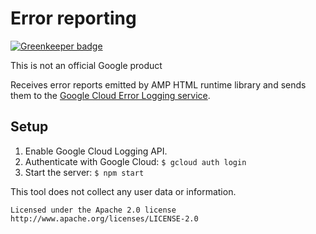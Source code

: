 # Error reporting

[![Greenkeeper badge](https://badges.greenkeeper.io/ampproject/error-tracker.svg)](https://greenkeeper.io/)

This is not an official Google product

Receives error reports emitted by AMP HTML runtime library and sends them to the
[Google Cloud Error Logging service](https://cloud.google.com/error-reporting/).

## Setup

1. Enable Google Cloud Logging API.
2. Authenticate with Google Cloud: `$ gcloud auth login`
3. Start the server: `$ npm start`


This tool does not collect any user data or information.

    Licensed under the Apache 2.0 license
    http://www.apache.org/licenses/LICENSE-2.0
